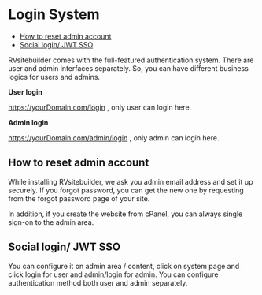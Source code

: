 # Login System
  - [How to reset admin account](#How-to-reset-admin-account)
  - [Social login/ JWT SSO](#Social-login/-JWT-SSO) 

RVsitebuilder comes with the full-featured authentication system. There are user and admin interfaces separately. So, you can have different business logics for users and admins.  

**User login** 

https://yourDomain.com/login , only user can login here. 

 

**Admin login** 

https://yourDomain.com/admin/login , only admin can login here. 

<a name="How-to-reset-admin-account"></a>
## How to reset admin account 

While installing RVsitebuilder, we ask you admin email address and set it up securely. If you forgot password, you can get the new one by requesting from the forgot password page of your site. 

In addition, if you create the website from cPanel, you can always single sign-on to the admin area.  

<a name="Social-login/-JWT-SSO"></a>
## Social login/ JWT SSO 

You can configure it on admin area / content, click on system page and click login for user and admin/login for admin. You can configure authentication method both user and admin separately.   